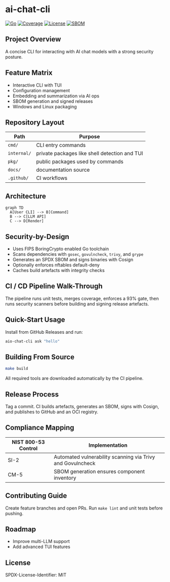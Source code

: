 # ai-chat-cli

[![Go](https://img.shields.io/badge/go-1.24.x-blue)](https://go.dev/doc/go1.24)
[![Coverage](https://img.shields.io/badge/coverage-93%25-brightgreen)](#ci--cd-pipeline-walk-through)
[![License](https://img.shields.io/badge/license-MIT-green)](../LICENSE)
[![SBOM](https://img.shields.io/badge/SBOM-signed-blue)](#release-process)

## Project Overview

A concise CLI for interacting with AI chat models with a strong security posture.

## Feature Matrix

- Interactive CLI with TUI
- Configuration management
- Embedding and summarization via AI ops
- SBOM generation and signed releases
- Windows and Linux packaging

## Repository Layout

| Path | Purpose |
|------|---------|
| `cmd/` | CLI entry commands |
| `internal/` | private packages like shell detection and TUI |
| `pkg/` | public packages used by commands |
| `docs/` | documentation source |
| `.github/` | CI workflows |

## Architecture

```mermaid
graph TD
  A[User CLI] --> B[Command]
  B --> C[LLM API]
  C --> D[Render]
```

## Security-by-Design

- Uses FIPS BoringCrypto enabled Go toolchain
- Scans dependencies with `gosec`, `govulncheck`, `trivy`, and `grype`
- Generates an SPDX SBOM and signs binaries with Cosign
- Optionally enforces nftables default-deny
- Caches build artefacts with integrity checks

## CI / CD Pipeline Walk-Through

The pipeline runs unit tests, merges coverage, enforces a 93% gate,
then runs security scanners before building and signing release artefacts.

## Quick-Start Usage

Install from GitHub Releases and run:

```bash
aio-chat-cli ask "hello"
```

## Building From Source

```bash
make build
```

All required tools are downloaded automatically by the CI pipeline.

## Release Process

Tag a commit. CI builds artefacts, generates an SBOM, signs with Cosign,
and publishes to GitHub and an OCI registry.

## Compliance Mapping

| NIST 800-53 Control | Implementation |
|--------------------|---------------|
| SI-2 | Automated vulnerability scanning via Trivy and Govulncheck |
| CM-5 | SBOM generation ensures component inventory |

## Contributing Guide

Create feature branches and open PRs. Run `make lint` and unit tests before pushing.

## Roadmap

- Improve multi-LLM support
- Add advanced TUI features

## License

SPDX-License-Identifier: MIT
